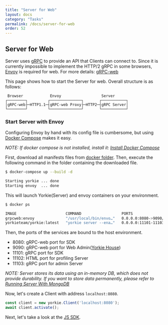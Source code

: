 ```yaml
---
title: "Server for Web"
layout: docs
category: "Tasks"
permalink: /docs/server-for-web
order: 52
---
```


## Server for Web

Server uses [gRPC](https://grpc.io/) to provide an API that Clients can connect to. Since it is currently impossible to implement the HTTP/2 gRPC in some browsers, [Envoy](https://www.envoyproxy.io/) is required for web. For more details: [gRPC-web](https://grpc.io/blog/state-of-grpc-web/)

This page shows how to start the Server for web. Overall structure is as follows:

```
 Browser            Envoy                  Server
┌────────┐         ┌──────────────┐       ┌───────────┐
│gRPC-web├─HTTP1.1─┤gRPC-web Proxy├─HTTP2─┤gRPC Server│
└────────┘         └──────────────┘       └───────────┘
```

### Start Server with Envoy

Configuring Envoy by hand with its config file is cumbersome, but using [Docker Compose](https://docs.docker.com/compose/) makes it easy.

*NOTE: If docker compose is not installed, install it: [Install Docker Compose](https://docs.docker.com/compose/install/)*

First, download all manifests files from [docker folder](https://github.com/yorkie-team/yorkie-team.github.io/tree/main/docker). Then, execute the following command in the folder containing the downloaded file.

```bash
$ docker-compose up --build -d

Starting yorkie ... done
Starting envoy  ... done
```

This will launch Yorkie(Server) and envoy containers on your environment.

```bash
$ docker ps

IMAGE                      COMMAND                  PORTS                                  NAMES
grpcweb:envoy              "/usr/local/bin/envo…"   0.0.0.0:8080->9090/tcp                 envoy
yorkieteam/yorkie:latest   "yorkie server --ena…"   0.0.0.0:11101-11103->11101-11103/tcp   yorkie
```

Then, the ports of the services are bound to the host environment.

- 8080: gRPC-web port for SDK
- 9090: gRPC-web port for Web Admin([Yorkie House](https://github.com/yorkie-team/yorkie-house))
- 11101: gRPC port for SDK
- 11102: HTML port for profiling Server
- 11103: gRPC port for admin Server

*NOTE: Server stores its data using an in-memory DB, which does not provide durability. If you want to store data permanently, please refer to [Running Server With MongoDB](/docs/server#running-server-with-mongodb)*

Now, let's create a Client with address `localhost:8080`.

```javascript
const client = new yorkie.Client('localhost:8080');
await client.activate();
```

Next, let's take a look at the [JS SDK](./js-sdk).

